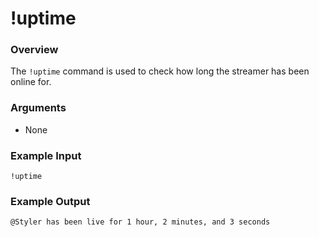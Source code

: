# !uptime

### Overview

The `!uptime` command is used to check how long the streamer has been online for.

### Arguments

- None

### Example Input

```
!uptime
```

### Example Output

```
@Styler has been live for 1 hour, 2 minutes, and 3 seconds
```
